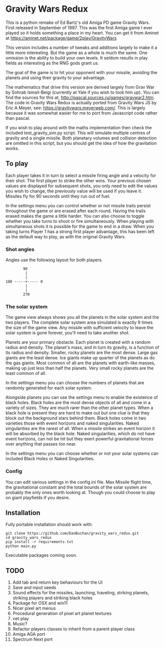 # Gravity Wars Redux

This is a python remake of Ed Bartz's old Amiga PD game Gravity Wars. First released in September of 1987. This was the first Amiga game I ever played so it holds something a place in my heart. You can get it from Aminet at https://aminet.net/package/game/2play/GravityWars

This version includes a number of tweaks and additions largely to make it a little more interesting. But the game as a whole is much the same. One omission is the ability to build your own levels. It seldom results in play fields as interesting as the RNG gods grant us.

The goal of the game is to hit your opponent with your missile, avoiding the planets and using their gravity to your advantage.

The mathematics that drive this version are derived largely from Grav War by Sohrab Ismail-Beigi (currently at Yale if you wish to look him up). You can find the sources for this at, http://pascal.sources.ru/games/gravwar2.htm. The code in Gravity Wars Redux is actually ported from Gravity Wars JS by Eric A Meyer, see: https://gravitywars.meyerweb.com/. This is largely because it was somewhat easier for me to port from Javascript code rather than pascal.

If you wish to play around with the maths implementation then check the included test_gravity_sim.py script. This will simulate multiple centres of gravity and a single missile. Both planetary volumes and collision detection are omitted in this script, but you should get the idea of how the gravitation works.

## To play

Each player takes it in turn to select a missile firing angle and a velocity for their shot. The first player to strike the other wins. Your previous chosen values are displayed for subsequent shots, you only need to edit the values you wish to change, the previously value will be used if you leave it. Missiles fly for 90 seconds until they run out of fuel.

In the settings menu you can control whether or not missile trails persist throughout the game or are erased after each round. Having the trails erased makes the game a little harder. You can also choose to toggle whether you take turns to shoot or fire simultaneously. When playing with simultaneous shots it is possible for the game to end in a draw. When you taking turns Player 1 has a strong first player advantage, this has been left as the default way to play, as with the original Gravity Wars.

### Shot angles

Angles use the following layout for both players.

```
        90
         |
         |
180 -----+----- 0
         |
         |
        270 
```

### The solar system

The game view always shows you all the planets in the solar system and the two players. The complete solar system area simulated is exactly 9 times the size of the game view. Any missile with sufficient velocity to leave the solar system is gone forever, you'll need to take another shot.

Planets are your primary obstacle. Each planet is created with a random radius and density. The planet's mass, and in turn its gravity, is a function of its radius and density. Smaller, rocky planets are the most dense. Large gas giants are the least dense. Ice giants make up quarter of the planets as do the gas giants. Most common of all are the planets with earth-like masses, making up just less than half the planets. Very small rocky planets are the least common of all.

In the settings menu you can choose the numbers of planets that are randomly generated for each solar system.

Alongside planets you can use the settings menu to enable the existence of black holes. Black holes are the most dense objects of all and come in a variety of sizes. They are much rarer than the other planet types. When a black hole is present they are hard to make out but one clue is that they block out the background stars behind them. Black holes come in two varieties those with event horizons and naked singularities. Naked singularities are the rarest of all. When a missile strikes an event horizon it will be absorbed by the black hole. Naked singularities, which do not have event horizons, can not be hit but they exert powerful gravitational forces over anything that passes too near.

In the settings menu you can choose whether or not your solar systems can included Black Holes or Naked Singularities.

### Config

You can edit various settings in the config.ini file. Max Missile flight time, the gravitational constant and the total bounds of the solar system are probably the only ones worth looking at. Though you could choose to play on giant playfields if you desire.

## Installation

Fully portable installation should work with:

```
git clone https://github.com/DanBuchan/gravity_wars_redux.git
cd gravity_wars_redux
pip install -r requirements.txt
python main.py
```

Executable packages coming soon.

## TODO

1. Add tab and return key behaviours for the UI
2. Save and input seeds
3. Sound effects for the missiles, launching, traveling, striking planets, striking players and striking black holes
4. Package for OSX and win11
5. Nicer pixel art menus
6. Procedural generation of pixel art planet textures
7. net play
8. Music?
9. Refactor players classes to inherit from a parent player class
10. Amiga AGA port
11. Spectrum Next port